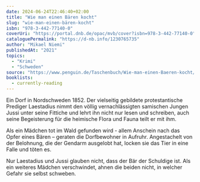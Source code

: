 ```yaml
---
date: 2024-06-24T22:46:40+02:00
title: "Wie man einen Bären kocht"
slug: "wie-man-einen-bären-kocht"
isbn: "978-3-442-77140-0"
coverUri: "https://portal.dnb.de/opac/mvb/cover?isbn=978-3-442-77140-0"
cataloguePermalink: "https://d-nb.info/1230765735"
author: "Mikael Niemi"
publishedAt: "2021"
topics:
  - "Krimi"
  - "Schweden"
source: "https://www.penguin.de/Taschenbuch/Wie-man-einen-Baeren-kocht/Mikael-Niemi/btb/e592604.rhd"
booklists:
  - currently-reading
---
```


Ein Dorf in Nordschweden 1852. Der vielseitig gebildete protestantische 
Prediger Laestadius nimmt den völlig vernachlässigten samischen Jungen Jussi 
unter seine Fittiche und lehrt ihn nicht nur lesen und schreiben, auch seine 
Begeisterung für die heimische Flora und Fauna teilt er mit ihm.

Als ein Mädchen tot im Wald gefunden wird - allem Anschein nach das Opfer eines 
Bären – geraten die Dorfbewohner in Aufruhr. Angestachelt von der Belohnung, die 
der Gendarm ausgelobt hat, locken sie das Tier in eine Falle und töten es.

Nur Laestadius und Jussi glauben nicht, dass der Bär der Schuldige ist. Als ein 
weiteres Mädchen verschwindet, ahnen die beiden nicht, in welcher Gefahr sie 
selbst schweben.